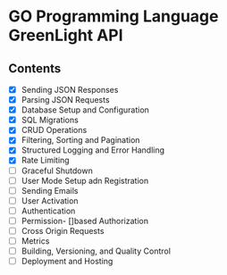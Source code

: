 # GO Programming Language GreenLight API

## Contents

- [x] Sending JSON Responses
- [x] Parsing JSON Requests
- [x] Database Setup and Configuration
- [x] SQL Migrations
- [x] CRUD Operations
- [x] Filtering, Sorting and Pagination
- [x] Structured Logging and Error Handling
- [x] Rate Limiting
- [ ] Graceful Shutdown
- [ ] User Mode Setup adn Registration
- [ ] Sending Emails
- [ ] User Activation
- [ ] Authentication
- [ ] Permission- []based Authorization
- [ ] Cross Origin Requests
- [ ] Metrics
- [ ] Building, Versioning, and Quality Control
- [ ] Deployment and Hosting